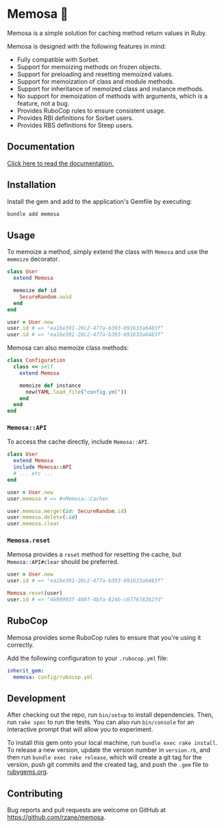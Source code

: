# Memosa 🥂

Memosa is a simple solution for caching method return values in Ruby.

Memosa is designed with the following features in mind:

* Fully compatible with Sorbet.
* Support for memoizing methods on frozen objects.
* Support for preloading and resetting memoized values.
* Support for memoization of class and module methods.
* Support for inheritance of memoized class and instance methods.
* No support for memoization of methods with arguments, which is a feature, not a bug.
* Provides RuboCop rules to ensure consistent usage.
* Provides RBI definitions for Sorbet users.
* Provides RBS definitions for Steep users.

## Documentation

[Click here to read the documentation.](https://rubydoc.info/gems/memosa/Memosa)

## Installation

Install the gem and add to the application's Gemfile by executing:

```bash
bundle add memosa
```

## Usage

To memoize a method, simply extend the class with `Memosa` and use the `memoize` decorator.

```ruby
class User
  extend Memosa

  memoize def id
    SecureRandom.uuid
  end
end

user = User.new
user.id # => "ea16e391-20c2-477a-b393-691633a6483f"
user.id # => "ea16e391-20c2-477a-b393-691633a6483f"
```

Memosa can also memoize class methods:

```ruby
class Configuration
  class << self
    extend Memosa

    memoize def instance
      new(YAML.load_file("config.yml"))
    end
  end
end
```

### `Memosa::API`

To access the cache directly, include `Memosa::API`.

```ruby
class User
  extend Memosa
  include Memosa::API
  # ... etc ...
end

user = User.new
user.memosa # => #<Memosa::Cache>

user.memosa.merge!(id: SecureRandom.id)
user.memosa.delete(:id)
user.memosa.clear
```

### `Memosa.reset`

Memosa provides a `reset` method for resetting the cache, but `Memosa::API#clear` should be preferred.

```ruby
user = User.new
user.id # => "ea16e391-20c2-477a-b393-691633a6483f"

Memosa.reset(user)
user.id # => "4690993f-408f-4b7a-824b-c6776782b2fd"
```

## RuboCop

Memosa provides some RuboCop rules to ensure that you're using it correctly.

Add the following configuration to your `.rubocop.yml` file:

```yaml
inherit_gem:
  memosa: config/rubocop.yml
```

## Development

After checking out the repo, run `bin/setup` to install dependencies. Then, run `rake spec` to run the tests. You can also run `bin/console` for an interactive prompt that will allow you to experiment.

To install this gem onto your local machine, run `bundle exec rake install`. To release a new version, update the version number in `version.rb`, and then run `bundle exec rake release`, which will create a git tag for the version, push git commits and the created tag, and push the `.gem` file to [rubygems.org](https://rubygems.org).

## Contributing

Bug reports and pull requests are welcome on GitHub at https://github.com/rzane/memosa.

